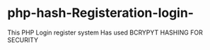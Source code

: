 # php-hash-Registeration-login-
This PHP Login register system Has used BCRYPYT HASHING FOR SECURITY 
